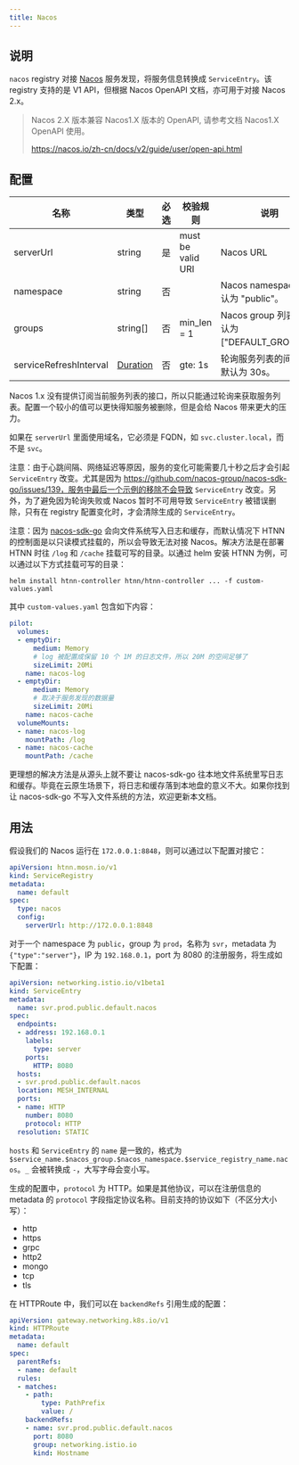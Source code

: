 ```yaml
---
title: Nacos
---
```


## 说明

`nacos` registry 对接 [Nacos](https://nacos.io/) 服务发现，将服务信息转换成 `ServiceEntry`。该 registry 支持的是 V1 API，但根据 Nacos OpenAPI 文档，亦可用于对接 Nacos 2.x。

> Nacos 2.X 版本兼容 Nacos1.X 版本的 OpenAPI, 请参考文档 Nacos1.X OpenAPI 使用。
>
> https://nacos.io/zh-cn/docs/v2/guide/user/open-api.html

## 配置

| 名称                     | 类型                            | 必选 | 校验规则          | 说明                                         |
|--------------------------|---------------------------------|------|-------------------|----------------------------------------------|
| serverUrl                | string                          | 是   | must be valid URI | Nacos URL                                    |
| namespace                | string                          | 否   |                   | Nacos namespace。默认为 "public"。           |
| groups                   | string[]                        | 否   | min_len = 1       | Nacos group 列表。默认为 ["DEFAULT_GROUP"]。 |
| serviceRefreshInterval   | [Duration](../../type#duration) | 否   | gte: 1s           | 轮询服务列表的间隔。默认为 30s。             |

Nacos 1.x 没有提供订阅当前服务列表的接口，所以只能通过轮询来获取服务列表。配置一个较小的值可以更快得知服务被删除，但是会给 Nacos 带来更大的压力。

如果在 `serverUrl` 里面使用域名，它必须是 FQDN，如 `svc.cluster.local`，而不是 `svc`。

注意：由于心跳间隔、网络延迟等原因，服务的变化可能需要几十秒之后才会引起 `ServiceEntry` 改变。尤其是因为 https://github.com/nacos-group/nacos-sdk-go/issues/139，服务中最后一个示例的移除不会导致 `ServiceEntry` 改变。另外，为了避免因为轮询失败或 Nacos 暂时不可用导致 `ServiceEntry` 被错误删除，只有在 registry 配置变化时，才会清除生成的 `ServiceEntry`。

注意：因为 [nacos-sdk-go](https://github.com/nacos-group/nacos-sdk-go/) 会向文件系统写入日志和缓存，而默认情况下 HTNN 的控制面是以只读模式挂载的，所以会导致无法对接 Nacos。解决方法是在部署 HTNN 时往 `/log` 和 `/cache` 挂载可写的目录。以通过 helm 安装 HTNN 为例，可以通过以下方式挂载可写的目录：

```shell
helm install htnn-controller htnn/htnn-controller ... -f custom-values.yaml
```

其中 `custom-values.yaml` 包含如下内容：

```yaml
pilot:
  volumes:
  - emptyDir:
      medium: Memory
      # log 被配置成保留 10 个 1M 的日志文件，所以 20M 的空间足够了
      sizeLimit: 20Mi
    name: nacos-log
  - emptyDir:
      medium: Memory
      # 取决于服务发现的数据量
      sizeLimit: 20Mi
    name: nacos-cache
  volumeMounts:
  - name: nacos-log
    mountPath: /log
  - name: nacos-cache
    mountPath: /cache
```

更理想的解决方法是从源头上就不要让 nacos-sdk-go 往本地文件系统里写日志和缓存。毕竟在云原生场景下，将日志和缓存落到本地盘的意义不大。如果你找到让 nacos-sdk-go 不写入文件系统的方法，欢迎更新本文档。

## 用法

假设我们的 Nacos 运行在 `172.0.0.1:8848`，则可以通过以下配置对接它：

```yaml
apiVersion: htnn.mosn.io/v1
kind: ServiceRegistry
metadata:
  name: default
spec:
  type: nacos
  config:
    serverUrl: http://172.0.0.1:8848
```

对于一个 namespace 为 `public`，group 为 `prod`，名称为 `svr`，metadata 为 `{"type":"server"}`，IP 为 `192.168.0.1`，port 为 8080 的注册服务，将生成如下配置：

```yaml
apiVersion: networking.istio.io/v1beta1
kind: ServiceEntry
metadata:
  name: svr.prod.public.default.nacos
spec:
  endpoints:
  - address: 192.168.0.1
    labels:
      type: server
    ports:
      HTTP: 8080
  hosts:
  - svr.prod.public.default.nacos
  location: MESH_INTERNAL
  ports:
  - name: HTTP
    number: 8080
    protocol: HTTP
  resolution: STATIC
```

`hosts` 和 `ServiceEntry` 的 `name` 是一致的，格式为 `$service_name.$nacos_group.$nacos_namespace.$service_registry_name.nacos`。`_` 会被转换成 `-`，大写字母会变小写。

生成的配置中，`protocol` 为 HTTP。如果是其他协议，可以在注册信息的 metadata 的 `protocol` 字段指定协议名称。目前支持的协议如下（不区分大小写）：

- http
- https
- grpc
- http2
- mongo
- tcp
- tls

在 HTTPRoute 中，我们可以在 `backendRefs` 引用生成的配置：

```yaml
apiVersion: gateway.networking.k8s.io/v1
kind: HTTPRoute
metadata:
  name: default
spec:
  parentRefs:
  - name: default
  rules:
  - matches:
    - path:
        type: PathPrefix
        value: /
    backendRefs:
    - name: svr.prod.public.default.nacos
      port: 8080
      group: networking.istio.io
      kind: Hostname
```